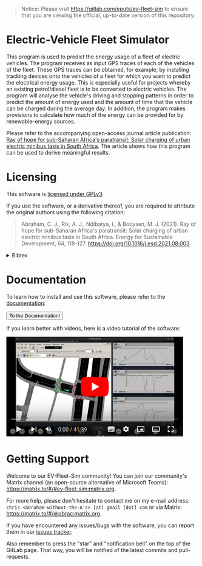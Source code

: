 <!-- Note: This is a markdown file. Use a markdown editor to easily edit and
     view this file. Just search the web for a nice markdown editor (like
     Ghostwriter). -->

> Notice: Please visit https://gitlab.com/eputs/ev-fleet-sim to ensure that you
> are viewing the official, up-to-date version of this repository.

Electric-Vehicle Fleet Simulator
================================

This program is used to predict the energy usage of a fleet of electric vehicles. The program receives as input GPS traces of each of the vehicles of the fleet. These GPS traces can be obtained, for example, by installing tracking devices onto the vehicles of a fleet for which you want to predict the electrical energy usage. This is especially useful for projects whereby an existing petrol/diesel fleet is to be converted to electric vehicles. The program will analyse the vehicle's driving and stopping patterns in order to predict the amount of energy used and the amount of time that the vehicle can be charged during the average day. In addition, the program makes provisions to calculate how much of the energy can be provided for by renewable-energy sources.

Please refer to the accompanying open-access journal article publication: [Ray of hope for sub-Saharan Africa's paratransit: Solar charging of urban electric minibus taxis in South Africa](https://doi.org/10.1016/j.esd.2021.08.003). The article shows how this program can be used to derive meaningful results.

Licensing
=========

This software is [licensed under GPLv3](./LICENSE)

If you use the software, or a derivative thereof, you are required to attribute the original authors using the following citation:

> Abraham, C. J., Rix, A. J., Ndibatya, I., & Booysen, M. J. (2021). Ray of
> hope for sub-Saharan Africa's paratransit: Solar charging of urban electric
> minibus taxis in South Africa. Energy for Sustainable Development, 64,
> 118-127. https://doi.org/10.1016/j.esd.2021.08.003

<details><summary>Bibtex</summary>

```
@article{abraham2021,
title = {Ray of hope for sub-Saharan Africa's paratransit: Solar charging of urban electric minibus taxis in South Africa},
journal = {Energy for Sustainable Development},
volume = {64},
pages = {118-127},
year = {2021},
issn = {0973-0826},
doi = {https://doi.org/10.1016/j.esd.2021.08.003},
url = {https://www.sciencedirect.com/science/article/pii/S0973082621000946},
author = {C.J. Abraham and A.J. Rix and I. Ndibatya and M.J. Booysen},
keywords = {Electric vehicle, Paratransit, Minibus taxi, Demand management, Renewable energy},
abstract = {Minibus taxi public transport is a seemingly chaotic phenomenon in the developing cities of the Global South with unique mobility and operational characteristics. Eventually this ubiquitous fleet of minibus taxis is expected to transition to electric vehicles, which will result in an additional energy burden on Africa's already fragile electrical grids. This paper examines the electrical energy demands of this possible evolution, and presents a generic simulation environment to assess the grid impact and charging opportunities. We used GPS tracking and spatio-temporal data to assess the energy requirements of nine electric minibus taxis as well as the informal and formal stops at which the taxis can recharge. Given the region's abundant sunshine, we modelled a grid-connected solar photovoltaic charging system to determine how effectively PV may be used to offset the additional burden on the electrical grid. The mean energy demand of the taxis was 213kWh/d, resulting in an average efficiency of 0.93kWh/km. The stopping time across taxis, a proxy for charging opportunity, ranged from 7.7 h/d to 10.6 h/d. The energy supplied per surface area of PV to offset the charging load of a taxi while stopping, ranged from 0.38 to 0.90kWh/m2 per day. Our simulator, which is publicly available, and the results will allow traffic planners and grid operators to assess and plan for looming electric vehicle roll-outs.}
}
```

</details>

Documentation
=============

To learn how to install and use this software, please refer to the [documentation](https://eputs.gitlab.io/ev-fleet-sim/):

<a href="https://eputs.gitlab.io/ev-fleet-sim/docs.html">
<button>To the Documentation!</button>
</a>

If you learn better with videos, here is a video tutorial of the software:

[![Video Tutorial](./docs/assets/images/youtube_tutorial.png)](https://youtu.be/vhiw34Hm7CI)

Getting Support
===============

Welcome to our EV-Fleet-Sim community! You can join our community's Matrix
channel (an open-source alternative of Microsoft Teams):
https://matrix.to/#/#ev-fleet-sim:matrix.org.

For more help, please don't hesitate to contact me on my e-mail address: 
`chris <abraham-without-the-A's> [at] gmail [dot] com` or via Matrix:
https://matrix.to/#/@abrac:matrix.org.

If you have encountered any issues/bugs with the software, you can report them in our [issues tracker](https://gitlab.com/eputs/ev-fleet-sim/-/issues).

Also remember to press the "star" and "notification bell" on the top of the
GitLab page. That way, you will be notified of the latest commits and
pull-requests.
